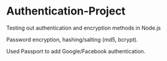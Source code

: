# Authentication-Project
Testing out authentication and encryption methods in Node.js 

Password encryption, hashing/salting (md5, bcrypt).

Used Passport to add Google/Facebook authentication.
